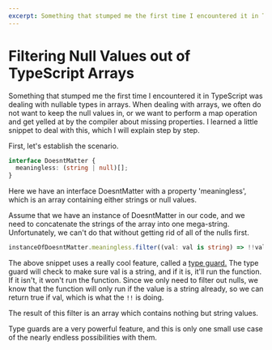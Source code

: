 ```yaml
---
excerpt: Something that stumped me the first time I encountered it in TypeScript was dealing with nullable types in arrays. When dealing with arrays, we often do not want to keep the null values in, or we want to perform a map operation and get yelled at by the compiler about missing properties. I learned a little snippet to deal with this, which I will explain step by step.
---
```


# Filtering Null Values out of TypeScript Arrays

Something that stumped me the first time I encountered it in TypeScript was dealing with nullable types in arrays. When dealing with arrays, we often do not want to keep the null values in, or we want to perform a map operation and get yelled at by the compiler about missing properties. I learned a little snippet to deal with this, which I will explain step by step.

First, let's establish the scenario.

```ts
interface DoesntMatter {
  meaningless: (string | null)[];
}
```

Here we have an interface DoesntMatter with a property 'meaningless', which is an array containing either strings or null values.

Assume that we have an instance of DoesntMatter in our code, and we need to concatenate the strings of the array into one mega-string. Unfortunately, we can't do that without getting rid of all of the nulls first.

```ts
instanceOfDoesntMatter.meaningless.filter((val: val is string) => !!val)
```

The above snippet uses a really cool feature, called a [type guard.](https://www.typescriptlang.org/docs/handbook/advanced-types.html) The type guard will check to make sure val is a string, and if it is, it'll run the function. If it isn't, it won't run the function. Since we only need to filter out nulls, we know that the function will only run if the value is a string already, so we can return true if val, which is what the `!!` is doing.

The result of this filter is an array which contains nothing but string values.

Type guards are a very powerful feature, and this is only one small use case of the nearly endless possibilities with them.
